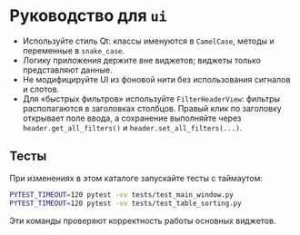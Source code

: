 # Руководство для `ui`

- Используйте стиль Qt: классы именуются в `CamelCase`, методы и переменные в `snake_case`.
- Логику приложения держите вне виджетов; виджеты только представляют данные.
- Не модифицируйте UI из фоновой нити без использования сигналов и слотов.
- Для «быстрых фильтров» используйте `FilterHeaderView`: фильтры располагаются в заголовках столбцов. Правый клик по заголовку открывает поле ввода, а сохранение выполняйте через `header.get_all_filters()` и `header.set_all_filters(...)`.

## Тесты
При изменениях в этом каталоге запускайте тесты с таймаутом:

```bash
PYTEST_TIMEOUT=120 pytest -vv tests/test_main_window.py
PYTEST_TIMEOUT=120 pytest -vv tests/test_table_sorting.py
```

Эти команды проверяют корректность работы основных виджетов.
